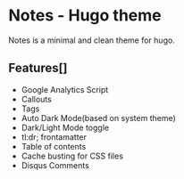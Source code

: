 # Notes - Hugo theme
Notes is a minimal and clean theme for hugo.

## Features[]
- Google Analytics Script
- Callouts
- Tags
- Auto Dark Mode(based on system theme)
- Dark/Light Mode toggle
- tl:dr; frontamatter
- Table of contents
- Cache busting for CSS files
- Disqus Comments

